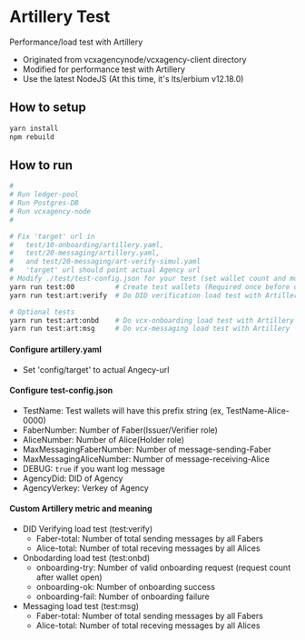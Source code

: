 Artillery Test
======

Performance/load test with Artillery
* Originated from vcxagencynode/vcxagency-client directory
* Modified for performance test with Artillery
* Use the latest NodeJS (At this time, it's lts/erbium v12.18.0)

## How to setup
```bash
yarn install
npm rebuild
```

## How to run
```bash
#
# Run ledger-pool
# Run Postgres-DB
# Run vcxagency-node
#

# Fix 'target' url in
#   test/10-onboarding/artillery.yaml,
#   test/20-messaging/artillery.yaml,
#   and test/20-messaging/art-verify-simul.yaml
#   'target' url should point actual Agency url
# Modify ./test/test-config.json for your test (set wallet count and more.)
yarn run test:00          # Create test wallets (Required once before other tests)
yarn run test:art:verify  # Do DID verification load test with Artillery

# Optional tests
yarn run test:art:onbd    # Do vcx-onboarding load test with Artillery
yarn run test:art:msg     # Do vcx-messaging load test with Artillery
```

#### Configure artillery.yaml
* Set 'config/target' to actual Angecy-url

#### Configure test-config.json
* TestName: Test wallets will have this prefix string (ex, TestName-Alice-0000)
* FaberNumber: Number of Faber(Issuer/Verifier role)
* AliceNumber: Number of Alice(Holder role)
* MaxMessagingFaberNumber: Number of message-sending-Faber
* MaxMessagingAliceNumber: Number of message-receiving-Alice
* DEBUG: `true` if you want log message
* AgencyDid: DID of Agency
* AgencyVerkey: Verkey of Agency

#### Custom Artillery metric and meaning
* DID Verifying load test (test:verify)
  - Faber-total: Number of total sending messages by all Fabers
  - Alice-total: Number of total receving messages by all Alices
* Onbodarding load test (test:onbd)
  - onboarding-try: Number of valid onboarding request (request count after wallet open)
  - onboarding-ok: Number of onboarding success
  - onboarding-fail: Number of onboarding failure
* Messaging load test (test:msg)
  - Faber-total: Number of total sending messages by all Fabers
  - Alice-total: Number of total receving messages by all Alices
